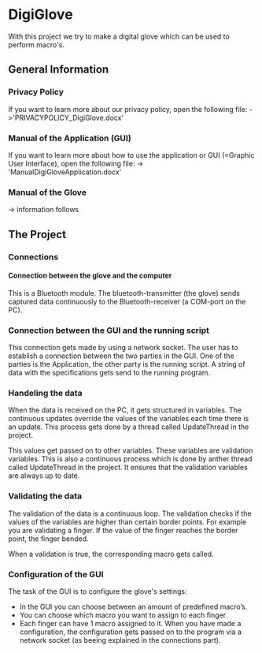 # DigiGlove
With this project we try to make a digital glove which can be used to perform macro's.

## General Information
### Privacy Policy
If you want to learn more about our privacy policy, open the following file:
->'PRIVACYPOLICY_DigiGlove.docx'

### Manual of the Application (GUI)
If you want to learn more about how to use the application or GUI (=Graphic User Interface), open the following file:
-> 'ManualDigiGloveApplication.docx'

### Manual of the Glove
-> information follows

## The Project
### Connections
#### Connection between the glove and the computer
This is a Bluetooth module. The bluetooth-transmitter (the glove) sends captured data continuously to the Bluetooth-receiver (a COM-port on the PC).

### Connection between the GUI and the running script
This connection gets made by using a network socket. The user has to establish a connection between the two parties in the GUI. One of the parties is the Application, the other party is the running script. A string of data with the specifications gets send to the running program.

### Handeling the data
When the data is received on the PC, it gets structured in variables. The continuous updates override the values of the variables each time there is an update. This process gets done by a thread called UpdateThread in the project. 

This values get passed on to other variables. These variables are validation variables. This is also a continuous process which is done by anther thread called UpdateThread in the project. It ensures that the validation variables are always up to date.

### Validating the data
The validation of the data is a continuous loop. The validation checks if the values of the variables are higher than certain border points. For example you are validating a finger. If the value of the finger reaches the border point, the finger bended.

When a validation is true, the corresponding macro gets called.

### Configuration of the GUI
The task of the GUI is to configure the glove's settings:
- In the GUI you can choose between an amount of predefined macro’s.
- You can choose which macro you want to assign to each finger.
- Each finger can have 1 macro assigned to it.
When you have made a configuration, the configuration gets passed on to the program via a network socket (as beeing explained in the connections part).
